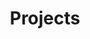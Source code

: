 ---
title: Projects
layout: collection
permalink: /projects/
collection: projects
entries_layout: grid
---